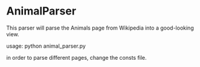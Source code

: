 # AnimalParser

This parser will parse the Animals page from Wikipedia into a good-looking view.

usage: python animal_parser.py

in order to parse different pages, change the consts file.
